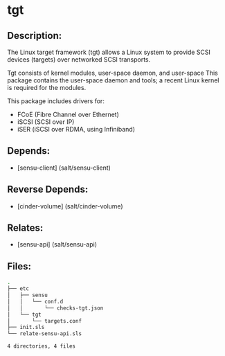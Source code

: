 # tgt

## Description:

The Linux target framework (tgt) allows a Linux system to provide SCSI devices (targets) over networked SCSI transports.

Tgt consists of kernel modules, user-space daemon, and user-space This package contains the user-space daemon and tools; a recent Linux kernel is required for the modules.

This package includes drivers for:

- FCoE (Fibre Channel over Ethernet)
- iSCSI (SCSI over IP)
- iSER (iSCSI over RDMA, using Infiniband)

## Depends:

  -  [sensu-client] (salt/sensu-client)

## Reverse Depends:

  -  [cinder-volume] (salt/cinder-volume)

## Relates:

  -  [sensu-api] (salt/sensu-api)

## Files:

```bash
.
├── etc
│   ├── sensu
│   │   └── conf.d
│   │       └── checks-tgt.json
│   └── tgt
│       └── targets.conf
├── init.sls
└── relate-sensu-api.sls

4 directories, 4 files
```
